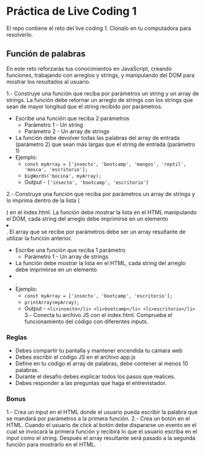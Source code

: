 # Práctica de Live Coding 1
El repo contiene el reto del live coding 1. Clonalo en tu computadora para resolverlo.

## Función de palabras

En este reto reforzarás tus conocimientos en JavaScript, creando funciones, trabajando con arreglos y strings, y manipulando del DOM para mostrar los resultados al usuario.

1.- Construye una función que reciba por parámetros un string y un array de strings. La función debe retornar un arreglo de strings con los strings que sean de mayor longitud que el string recibido por parámetros.

- Escribe una función que reciba 2 parámetros
   - Parámetro 1 - Un string
   - Parámetro 2 - Un array de strings
- La función debe devolver todas las palabras del array de entrada (parámetro 2) que sean más largas que el string de entrada (parámetro 1)
- Ejemplo:
   - `const myArray = ['insecto', 'bootcamp', 'mangos', 'reptil', 'mosca', 'escritorio'];`
   - `bigWords('bocina', myArray);`
   - Output - `['insecto', 'bootcamp', 'escritorio']`

2.- Construye una función que reciba por parámetros un array de strings y lo imprima dentro de la lista (<ul></ul>) en el index.html. La función debe mostrar la lista en el HTML manipulando el DOM, cada string del arreglo debe imprimirse en un elemento **<li></li>**. El array que se recibe por parámetros debe ser un array resultante de utilizar la función anterior.

- Escribe una función que reciba 1 parámetro
   - Parámetro 1 - Un array de strings
- La función debe mostrar la lista en el HTML, cada string del arreglo debe imprimirse en un elemento **<li></li>**.
- Ejemplo:
   - `const myArray = ['insecto', 'bootcamp', 'escritorio'];`
   - `printArray(myArray);`
   - Output - `<li>insecto</li>
               <li>bootcamp</li>
               <li>escritorio</li>
               `
3.- Conecta tu archivo JS con el index.html. Comprueba el funcionamiento del código con diferentes inputs.

### Reglas

- Debes compartir tu pantalla y mantener encendida tu cámara web
- Debes escribir el código JS en el archivo app.js
- Define en tu código el array de palabras, debe contener al menos 10 palabras.
- Durante el desafío debes explicar todos los pasos que realices.
- Debes responder a las preguntas que haga el entrevistador.

### Bonus

1.- Crea un input en el HTML donde el usuario pueda escribir la palabra que se mandará por parámetros a la primera función.
2.- Crea un botón en el HTML. Cuando el usuario de click al botón debe dispararse un evento en el cual se invocará la primera función y recibirá lo que el usuario escriba en el input como el string. Después el array resultante será pasado a la segunda función para mostrarlo en el HTML.